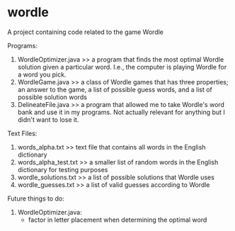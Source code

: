 # wordle
A project containing code related to the game Wordle

Programs:
1) WordleOptimizer.java >> a program that finds the most optimal Wordle solution given a particular word. I.e., the computer is playing Wordle for a word you pick. 
2) WordleGame.java >> a class of Wordle games that has three properties; an answer to the game, a list of possible guess words, and a list of possible solution words
3) DelineateFile.java >> a program that allowed me to take Wordle's word bank and use it in my programs. Not actually relevant for anything but I didn't want to lose it.

Text Files:
1) words_alpha.txt >> text file that contains all words in the English dictionary
2) words_alpha_test.txt >> a smaller list of random words in the English dictionary for testing purposes
3) wordle_solutions.txt >> a list of possible solutions that Wordle uses
4) wordle_guesses.txt >> a list of valid guesses according to Wordle


Future things to do:
1) WordleOptimizer.java:
    - factor in letter placement when determining the optimal word

